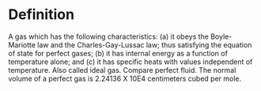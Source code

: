 # Definition

A gas which has the following characteristics: (a) it obeys the
Boyle-Mariotte law and the Charles-Gay-Lussac law; thus satisfying the
equation of state for perfect gases; (b) it has internal energy as a
function of temperature alone; and (c) it has specific heats with values
independent of temperature. Also called ideal gas. Compare perfect
fluid. The normal volume of a perfect gas is 2.24136 X 10E4 centimeters
cubed per mole.
